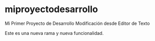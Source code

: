 # miproyectodesarrollo
Mi Primer Proyecto de Desarrollo
Modificación desde Editor de Texto

Este es una nueva rama y nueva funcionalidad.